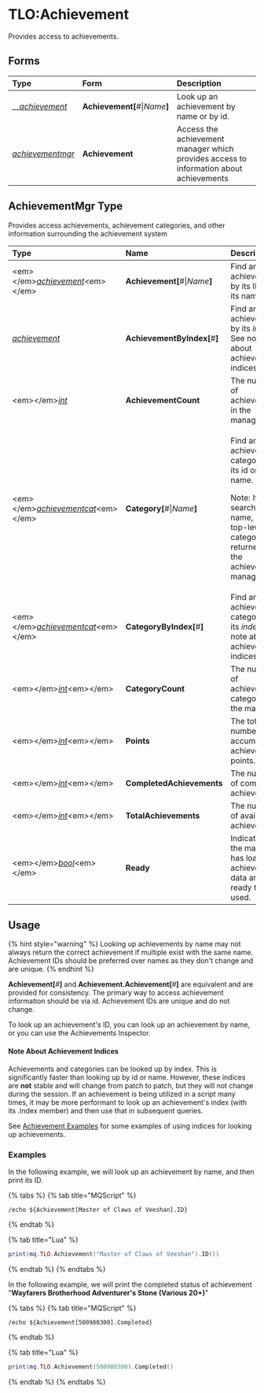 # TLO:Achievement

Provides access to achievements.

## Forms <a id="forms"></a>

| Type | Form | Description |
| :--- | :--- | :--- |
| \_\_[_achievement_](../data-types/datatype-achievement.md)_​_ | **Achievement\[**\#\|_Name_**\]** | Look up an achievement by name or by id. |
| _​_[_achievementmgr_](tlo-achievement.md#alert-type)_​_ | **Achievement** | Access the achievement manager which provides access to information about achievements |

## AchievementMgr Type <a id="alert-type"></a>

Provides access achievements, achievement categories, and other information surrounding the achievement system

<table>
  <thead>
    <tr>
      <th style="text-align:left">Type</th>
      <th style="text-align:left">Name</th>
      <th style="text-align:left">Description</th>
    </tr>
  </thead>
  <tbody>
    <tr>
      <td style="text-align:left">&lt;em&gt;&lt;/em&gt;<a href="../data-types/datatype-achievement.md"><em>achievement</em></a>&lt;em&gt;&lt;/em&gt;</td>
      <td
      style="text-align:left"><b>Achievement[</b>#|<em>Name</em><b>]</b>
        </td>
        <td style="text-align:left">Find an achievement by its ID or by its name.</td>
    </tr>
    <tr>
      <td style="text-align:left"><a href="../data-types/datatype-achievement.md"><em>achievement</em></a><em>&#x200B;</em>
      </td>
      <td style="text-align:left"><b>AchievementByIndex[</b>#<b>]</b>
      </td>
      <td style="text-align:left">Find an achievement by its <em>index</em>. See note about achievement indices
        <a
        href="tlo-achievement.md#note-about-achievement-indices">below</a>.</td>
    </tr>
    <tr>
      <td style="text-align:left">&lt;em&gt;&lt;/em&gt;<a href="../data-types/datatype-int.md"><em>int</em></a><em>&#x200B;</em>
      </td>
      <td style="text-align:left"><b>AchievementCount</b>
      </td>
      <td style="text-align:left">The number of achievements in the manager.</td>
    </tr>
    <tr>
      <td style="text-align:left">&lt;em&gt;&lt;/em&gt;<a href="../data-types/datatype-achievementcat.md"><em>achievementcat</em></a>&lt;em&gt;&lt;/em&gt;</td>
      <td
      style="text-align:left"><b>Category[</b>#|<em>Name</em><b>]</b>
        </td>
        <td style="text-align:left">
          <p>Find an achievement category by its id or by its name.</p>
          <p></p>
          <p>Note: If searching by name, only top-level categories are returned from
            the achievement manager.</p>
        </td>
    </tr>
    <tr>
      <td style="text-align:left">&lt;em&gt;&lt;/em&gt;<a href="../data-types/datatype-achievementcat.md"><em>achievementcat</em></a>&lt;em&gt;&lt;/em&gt;</td>
      <td
      style="text-align:left"><b>CategoryByIndex[</b>#<b>]</b>
        </td>
        <td style="text-align:left">Find an achievement category by its <em>index</em>. See note about achievement
          indices <a href="tlo-achievement.md#note-about-achievement-indices">below</a>.</td>
    </tr>
    <tr>
      <td style="text-align:left">&lt;em&gt;&lt;/em&gt;<a href="../data-types/datatype-int.md"><em>int</em></a>&lt;em&gt;&lt;/em&gt;</td>
      <td
      style="text-align:left"><b>CategoryCount</b>
        </td>
        <td style="text-align:left">The number of achievement categories in the manager.</td>
    </tr>
    <tr>
      <td style="text-align:left">&lt;em&gt;&lt;/em&gt;<a href="../data-types/datatype-int.md"><em>int</em></a>&lt;em&gt;&lt;/em&gt;</td>
      <td
      style="text-align:left"><b>Points</b>
        </td>
        <td style="text-align:left">The total number of accumulated achievement points.</td>
    </tr>
    <tr>
      <td style="text-align:left">&lt;em&gt;&lt;/em&gt;<a href="../data-types/datatype-int.md"><em>int</em></a>&lt;em&gt;&lt;/em&gt;</td>
      <td
      style="text-align:left"><b>CompletedAchievements</b>
        </td>
        <td style="text-align:left">The number of completed achievements.</td>
    </tr>
    <tr>
      <td style="text-align:left">&lt;em&gt;&lt;/em&gt;<a href="../data-types/datatype-int.md"><em>int</em></a>&lt;em&gt;&lt;/em&gt;</td>
      <td
      style="text-align:left"><b>TotalAchievements</b>
        </td>
        <td style="text-align:left">The number of available achievements.</td>
    </tr>
    <tr>
      <td style="text-align:left">&lt;em&gt;&lt;/em&gt;<a href="../data-types/datatype-bool.md"><em>bool</em></a>&lt;em&gt;&lt;/em&gt;</td>
      <td
      style="text-align:left"><b>Ready</b>
        </td>
        <td style="text-align:left">Indicates that the manager has loaded all achievement data and is ready
          to be used.</td>
    </tr>
  </tbody>
</table>

## Usage <a id="usage"></a>

{% hint style="warning" %}
Looking up achievements by name may not always return the correct achievement if multiple exist with the same name. Achievement IDs should be preferred over names as they don't change and are unique.
{% endhint %}

**Achievement\[**\#**\]** and **Achievement.Achievement\[**\#**\]** are equivalent and are provided for consistency. The primary way to access achievement information should be via id. Achievement IDs are unique and do not change.

To look up an achievement's ID, you can look up an achievement by name, or you can use the Achievements Inspector.

#### ‌Note About Achievement Indices

Achievements and categories can be looked up by index. This is significantly faster than looking up by id or name. However, these indices are **not** stable and will change from patch to patch, but they will not change during the session. If an achievement is being utilized in a script many times, it may be more performant to look up an achievement's index \(with its .Index member\) and then use that in subsequent queries.

See [Achievement Examples](../data-types/datatype-achievement.md#examples) for some examples of using indices for looking up achievements.

### Examples

In the following example, we will look up an achievement by name, and then print its ID.

{% tabs %}
{% tab title="MQScript" %}
```text
/echo ${Achievement[Master of Claws of Veeshan].ID}
```
{% endtab %}

{% tab title="Lua" %}
```lua
print(mq.TLO.Achievement("Master of Claws of Veeshan").ID())
```
{% endtab %}
{% endtabs %}

In the following example, we will print the completed status of achievement "**Wayfarers Brotherhood Adventurer's Stone \(Various 20+\)**"

{% tabs %}
{% tab title="MQScript" %}
```
/echo ${Achievement[500980300].Completed}
```
{% endtab %}

{% tab title="Lua" %}
```lua
print(mq.TLO.Achievement(500980300).Completed()
```
{% endtab %}
{% endtabs %}

